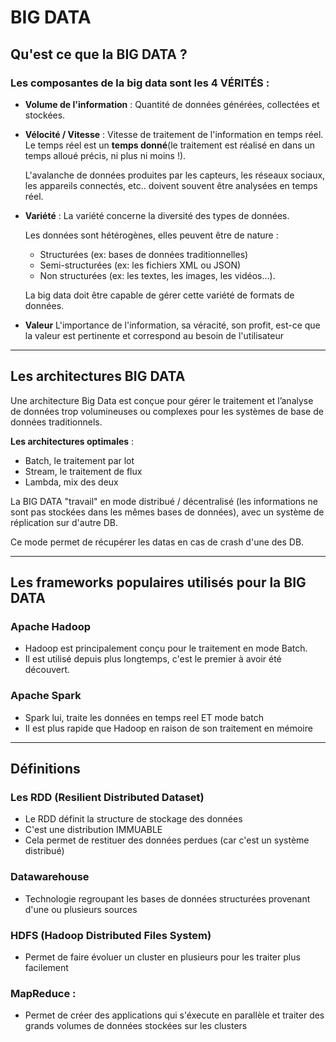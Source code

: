 # BIG DATA

## Qu'est ce que la BIG DATA ?

### Les composantes de la big data sont les 4 VÉRITÉS :

-   **Volume de l'information** :
    Quantité de données générées, collectées et stockées.

-   **Vélocité / Vitesse** :
    Vitesse de traitement de l'information en temps réel.
    Le temps réel est un **temps donné**(le traitement est réalisé en dans un temps alloué précis, ni plus ni moins !).

    L'avalanche de données produites par les capteurs, les réseaux sociaux, les appareils connectés, etc.. doivent souvent être analysées en temps réel.

-   **Variété** :
    La variété concerne la diversité des types de données.

    Les données sont hétérogènes, elles peuvent être de nature :

    -   Structurées (ex: bases de données traditionnelles)
    -   Semi-structurées (ex: les fichiers XML ou JSON)
    -   Non structurées (ex: les textes, les images, les vidéos...).

    La big data doit être capable de gérer cette variété de formats de données.

-   **Valeur**
    L'importance de l'information, sa véracité, son profit, est-ce que la valeur est pertinente et correspond au besoin de l'utilisateur

---

## Les architectures BIG DATA

Une architecture Big Data est conçue pour gérer le traitement et l’analyse de données trop volumineuses ou complexes pour les systèmes de base de données traditionnels.

**Les architectures optimales** :

-   Batch, le traitement par lot
-   Stream, le traitement de flux
-   Lambda, mix des deux

La BIG DATA "travail" en mode distribué / décentralisé (les informations ne sont pas stockées dans les mêmes bases de données), avec un système de réplication sur d'autre DB.

Ce mode permet de récupérer les datas en cas de crash d'une des DB.

---

## Les frameworks populaires utilisés pour la BIG DATA

### Apache Hadoop

-   Hadoop est principalement conçu pour le traitement en mode Batch.
-   Il est utilisé depuis plus longtemps, c'est le premier à avoir été découvert.

### Apache Spark

-   Spark lui, traite les données en temps reel ET mode batch
-   Il est plus rapide que Hadoop en raison de son traitement en mémoire

---

## Définitions

### Les RDD (Resilient Distributed Dataset)

-   Le RDD définit la structure de stockage des données
-   C'est une distribution IMMUABLE
-   Cela permet de restituer des données perdues (car c'est un système distribué)

### Datawarehouse

-   Technologie regroupant les bases de données structurées provenant d'une ou plusieurs sources

### HDFS (Hadoop Distributed Files System)

-   Permet de faire évoluer un cluster en plusieurs pour les traiter plus facilement

### MapReduce :

-   Permet de créer des applications qui s'éxecute en parallèle et traiter des grands volumes de données stockées sur les clusters
